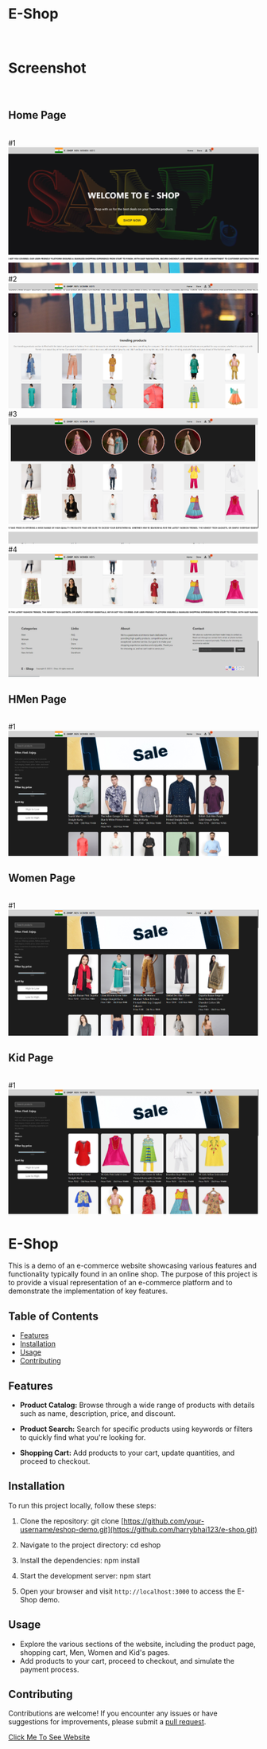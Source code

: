 # E-Shop

<br/>
<h1>Screenshot</h1> 
<br/>
<h2>Home Page </h2> 
<br/>
#1
<br/>
<img src="./RedmePic/Home1.png" alt="homeimg"/>
<br/>
#2
<img src="./RedmePic/Home2.png" alt="homeimg"/>
<br/>
#3
<img src="./RedmePic/Home3.png" alt="homeimg"/>
<br/>
#4
<img src="./RedmePic/Home4.png" alt="homeimg"/>
<br/>
<h2>HMen Page </h2> 
<br/>
#1
<img src="./RedmePic/Men.png" alt="Menimg"/>
<br/>
<h2>Women Page </h2> 
<br/>
#1
<img src="./RedmePic/Women.png" alt="Womenimg"/>
<br/>
<h2>Kid Page </h2>
<br/>
#1
<img src="./RedmePic/Kid.png" alt="Kidimg"/>

# E-Shop

This is a demo of an e-commerce website showcasing various features and functionality typically found in an online shop. The purpose of this project is to provide a visual representation of an e-commerce platform and to demonstrate the implementation of key features.

## Table of Contents
- [Features](#features)
- [Installation](#installation)
- [Usage](#usage)
- [Contributing](#contributing)

## Features

- **Product Catalog:** Browse through a wide range of products with details such as name, description, price, and discount.

- **Product Search:** Search for specific products using keywords or filters to quickly find what you're looking for.

- **Shopping Cart:** Add products to your cart, update quantities, and proceed to checkout.


## Installation

To run this project locally, follow these steps:

1. Clone the repository:
git clone [https://github.com/your-username/eshop-demo.git](https://github.com/harrybhai123/e-shop.git)

2. Navigate to the project directory:
cd eshop

3. Install the dependencies:
npm install

4. Start the development server:
npm start

5. Open your browser and visit `http://localhost:3000` to access the E-Shop demo.

## Usage
- Explore the various sections of the website, including the product page, shopping cart, Men, Women and Kid's pages.
- Add products to your cart, proceed to checkout, and simulate the payment process.

## Contributing
Contributions are welcome! If you encounter any issues or have suggestions for improvements, please submit a <a href="https://github.com/harrybhai123/e-shop/pulls">pull request</a>. 

<a href="e-shop-harry.netlify.app" > Click Me To See Website</a>
